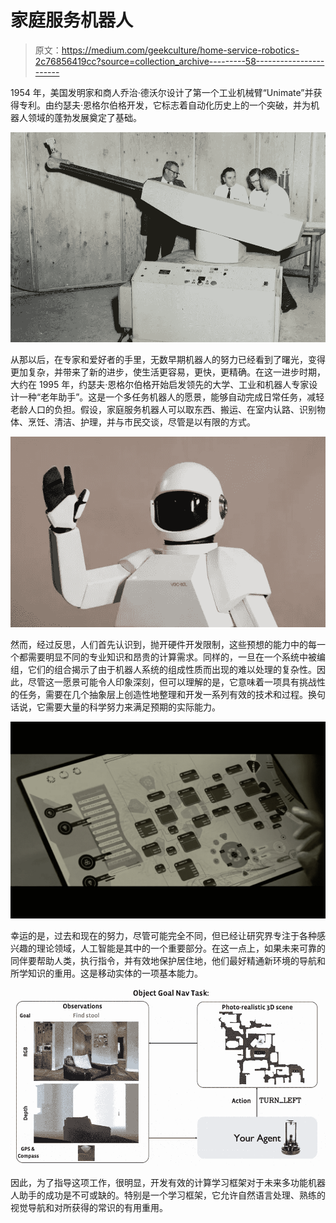# 家庭服务机器人

> 原文：<https://medium.com/geekculture/home-service-robotics-2c76856419cc?source=collection_archive---------58----------------------->

1954 年，美国发明家和商人乔治·德沃尔设计了第一个工业机械臂“Unimate”并获得专利。由约瑟夫·恩格尔伯格开发，它标志着自动化历史上的一个突破，并为机器人领域的蓬勃发展奠定了基础。

![](img/0d37de21bcae7b7a971ea66e16dcedb9.png)

从那以后，在专家和爱好者的手里，无数早期机器人的努力已经看到了曙光，变得更加复杂，并带来了新的进步，使生活更容易，更快，更精确。在这一进步时期，大约在 1995 年，约瑟夫·恩格尔伯格开始启发领先的大学、工业和机器人专家设计一种“老年助手”。这是一个多任务机器人的愿景，能够自动完成日常任务，减轻老龄人口的负担。假设，家庭服务机器人可以取东西、搬运、在室内认路、识别物体、烹饪、清洁、护理，并与市民交谈，尽管是以有限的方式。

![](img/cfabe39be4ab969599563232cd8bd4d9.png)

然而，经过反思，人们首先认识到，抛开硬件开发限制，这些预想的能力中的每一个都需要明显不同的专业知识和昂贵的计算需求。同样的，一旦在一个系统中被编组，它们的组合揭示了由于机器人系统的组成性质而出现的难以处理的复杂性。因此，尽管这一愿景可能令人印象深刻，但可以理解的是，它意味着一项具有挑战性的任务，需要在几个抽象层上创造性地整理和开发一系列有效的技术和过程。换句话说，它需要大量的科学努力来满足预期的实际能力。

![](img/405bd15e32659c68ded7d957a0501922.png)

幸运的是，过去和现在的努力，尽管可能完全不同，但已经让研究界专注于各种感兴趣的理论领域，人工智能是其中的一个重要部分。在这一点上，如果未来可靠的同伴要帮助人类，执行指令，并有效地保护居住地，他们最好精通新环境的导航和所学知识的重用。这是移动实体的一项基本能力。

![](img/77fa252149598cef58a17a9d5cd1ef35.png)

因此，为了指导这项工作，很明显，开发有效的计算学习框架对于未来多功能机器人助手的成功是不可或缺的。特别是一个学习框架，它允许自然语言处理、熟练的视觉导航和对所获得的常识的有用重用。